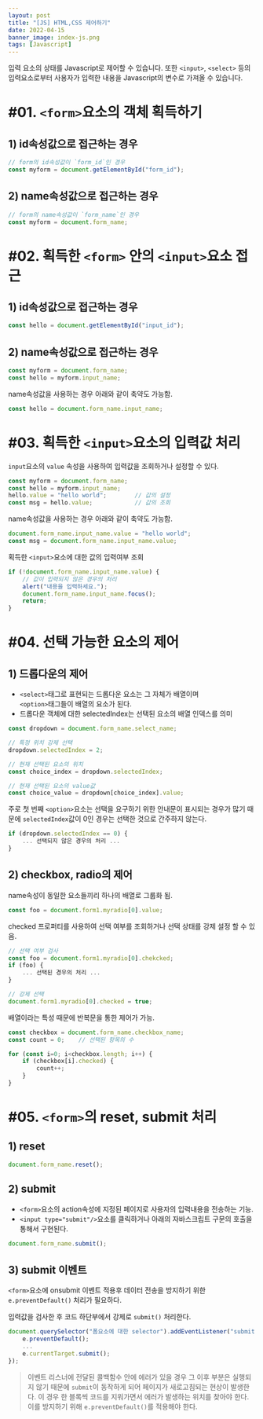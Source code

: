 ```yaml
---
layout: post
title: "[JS] HTML,CSS 제어하기"
date: 2022-04-15
banner_image: index-js.png
tags: [Javascript]
---
```


입력 요소의 상태를 Javascript로 제어할 수 있습니다. 또한 `<input>`, `<select>` 등의 입력요소로부터 사용자가 입력한 내용을 Javascript의 변수로 가져올 수 있습니다.

<!--more-->

# #01. `<form>`요소의 객체 획득하기

## 1) id속성값으로 접근하는 경우

```javascript
// form의 id속성값이 `form_id`인 경우
const myform = document.getElementById("form_id");
```
## 2) name속성값으로 접근하는 경우

```javascript
// form의 name속성값이 `form_name`인 경우
const myform = document.form_name;
```

# #02. 획득한 `<form>` 안의 `<input>`요소 접근

## 1) id속성값으로 접근하는 경우

```javascript
const hello = document.getElementById("input_id");
```

## 2) name속성값으로 접근하는 경우

```javascript
const myform = document.form_name;
const hello = myform.input_name;
```
name속성값을 사용하는 경우 아래와 같이 축약도 가능함.

```javascript
const hello = document.form_name.input_name;
```

# #03. 획득한 `<input>`요소의 입력값 처리

`input`요소의 `value` 속성을 사용하여 입력값을 조회하거나 설정할 수 있다.

```javascript
const myform = document.form_name;
const hello = myform.input_name;
hello.value = "hello world";	    // 값의 설정
const msg = hello.value;			// 값의 조회
```

name속성값을 사용하는 경우 아래와 같이 축약도 가능함.

```javascript
document.form_name.input_name.value = "hello world";
const msg = document.form_name.input_name.value;
```

획득한 `<input>`요소에 대한 값의 입력여부 조회

```javascript
if (!document.form_name.input_name.value) {
	// 값이 입력되지 않은 경우의 처리
	alert("내용을 입력하세요.");
	document.form_name.input_name.focus();
	return;
}
```

# #04. 선택 가능한 요소의 제어

## 1) 드롭다운의 제어

- `<select>`태그로 표현되는 드롭다운 요소는 그 자체가 배열이며<br/>`<option>`태그들이 배열의 요소가 된다.
- 드롭다운 객체에 대한 selectedIndex는 선택된 요소의 배열 인덱스를 의미

```javascript
const dropdown = document.form_name.select_name;

// 특정 위치 강제 선택
dropdown.selectedIndex = 2;

// 현재 선택된 요소의 위치
const choice_index = dropdown.selectedIndex;

// 현재 선택된 요소의 value값
const choice_value = dropdown[choice_index].value;
```

주로 첫 번째 `<option>`요소는 선택을 요구하기 위한 안내문이 표시되는 경우가 많기 때문에 `selectedIndex`값이 0인 경우는 선택한 것으로 간주하지 않는다.

```javascript
if (dropdown.selectedIndex == 0) {
	... 선택되지 않은 경우의 처리 ...
}
```

## 2) checkbox, radio의 제어

name속성이 동일한 요소들끼리 하나의 배열로 그룹화 됨.

```javascript
const foo = document.form1.myradio[0].value;
```

checked 프로퍼티를 사용하여 선택 여부를 조회하거나 선택 상태를 강제 설정 할 수 있음.

```javascript
// 선택 여부 검사
const foo = document.form1.myradio[0].chekcked;
if (foo) {
	... 선택된 경우의 처리 ...
}

// 강제 선택
document.form1.myradio[0].checked = true;
```

배열이라는 특성 때문에 반복문을 통한 제어가 가능.

```javascript
const checkbox = document.form_name.checkbox_name;
const count = 0;	// 선택된 항목의 수

for (const i=0; i<checkbox.length; i++) {
	if (checkbox[i].checked) {
		count++;
	}
}
```

# #05. `<form>`의 reset, submit 처리

## 1) reset

```javascript
document.form_name.reset();
```

## 2) submit

- `<form>`요소의 action속성에 지정된 페이지로 사용자의 입력내용을 전송하는 기능.
- `<input type="submit"/>`요소를 클릭하거나 아래의 자바스크립트 구문의 호출을 통해서 구현된다.

```javascript
document.form_name.submit();
```

## 3) submit 이벤트

`<form>`요소에 onsubmit 이벤트 적용후 데이터 전송을 방지하기 위한 `e.preventDefault()` 처리가 필요하다.

입력값을 검사한 후 코드 하단부에서 강제로 `submit()` 처리한다.

```javascript
document.querySelector("폼요소에 대한 selector").addEventListener("submit", e => {
    e.preventDefault();
    ...
    e.currentTarget.submit();
});
```

> 이벤트 리스너에 전달된 콜백함수 안에 에러가 있을 경우 그 이후 부분은 실행되지 않기 때문에 `submit`이 동작하게 되어 페이지가 새로고침되는 현상이 발생한다. 이 경우 한 블록씩 코드를 지워가면서 에러가 발생하는 위치를 찾아야 한다. 이를 방지하기 위해 `e.preventDefault()`를 적용해야 한다.
